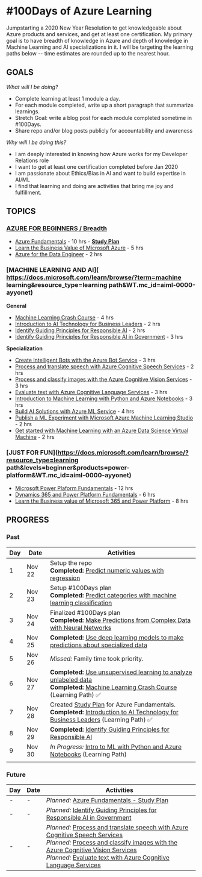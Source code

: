 # #100Days of Azure Learning
Jumpstarting a 2020 New Year Resolution to get knowledgeable about Azure products and services, and get at least one certification. My primary goal is to have breadth of knowledge in Azure and depth of knowledge in Machine Learning and AI specializations in it. I will be targeting the learning paths below -- time estimates are rounded up to the nearest hour.

## GOALS

_What will I be doing?_
 * Complete learning at least 1 module a day. 
 * For each module completed, write up a short paragraph that summarize learnings. 
 * Stretch Goal: write a blog post for each module completed sometime in #100Days. 
 * Share repo and/or blog posts publicly for accountability and awareness

_Why will I be doing this?_

 * I am deeply interested in knowing how Azure works for my Developer Relations role
 * I want to get at least one certification completed before Jan 2020
 * I am passionate about Ethics/Bias in AI and want to build expertise in AI/ML
 * I find that learning and doing are activities that bring me joy and fulfillment.

## TOPICS
### [**AZURE FOR BEGINNERS** / Breadth]()

 * [Azure Fundamentals](https://docs.microsoft.com/learn/paths/azure-fundamentals/?WT.mc_id=aiml-0000-ayyonet) - 10 hrs - [**Study Plan**](AzureFundamentals.md)
 * [Learn the Business Value of Microsoft Azure](https://docs.microsoft.com/learn/paths/learn-business-value-of-azure/?WT.mc_id=aiml-0000-ayyonet) - 5 hrs
 * [Azure for the Data Engineer](https://docs.microsoft.com/learn/paths/azure-for-the-data-engineer/?WT.mc_id=aiml-0000-ayyonet) - 2 hrs

### [**MACHINE LEARNING AND AI**]( https://docs.microsoft.com/learn/browse/?term=machine learning&resource_type=learning path&WT.mc_id=aiml-0000-ayyonet)

**General**
 * [Machine Learning Crash Course](https://docs.microsoft.com/learn/paths/ml-crash-course/?WT.mc_id=aiml-0000-ayyonet) - 4 hrs
 * [Introduction to AI Technology for Business Leaders](https://docs.microsoft.com/learn/paths/ai-technology-for-business-leaders/?WT.mc_id=aiml-0000-ayyonet) - 2 hrs
 * [Identify Guiding Principles for Responsible AI](https://docs.microsoft.com/learn/paths/responsible-ai-business-principles/?WT.mc_id=aiml-0000-ayyonet) - 2 hrs
 * [Identify Guiding Principles for Responsible AI in Government](https://docs.microsoft.com/learn/paths/responsible-ai-government-principles/?WT.mc_id=aiml-0000-ayyonet) - 3 hrs

 **Specialization**

 * [Create Intelligent Bots with the Azure Bot Service](https://docs.microsoft.com/learn/paths/create-bots-with-the-azure-bot-service/?WT.mc_id=aiml-0000-ayyonet) - 3 hrs
 * [Process and translate speech with Azure Cognitive Speech Services](https://docs.microsoft.com/learn/paths/translate-speech-with-speech-services/?WT.mc_id=aiml-0000-ayyonet) - 2 hrs
 * [Process and classify images with the Azure Cognitive Vision Services](https://docs.microsoft.com/learn/paths/classify-images-with-vision-services/?WT.mc_id=aiml-0000-ayyonet) - 3 hrs
 * [Evaluate text with Azure Cognitive Language Services](https://docs.microsoft.com/learn/paths/evaluate-text-with-language-services/?WT.mc_id=aiml-0000-ayyonet) - 3 hrs
 * [Introduction to Machine Learning with Python and Azure Notebooks](https://docs.microsoft.com/learn/paths/intro-to-ml-with-python/?WT.mc_id=aiml-0000-ayyonet) - 3 hrs
 * [Build AI Solutions with Azure ML Service](https://docs.microsoft.com/learn/paths/build-ai-solutions-with-azure-ml-service/?WT.mc_id=aiml-0000-ayyonet) - 4 hrs
 * [Publish a ML Experiment with Microsoft Azure Machine Learning Studio](https://docs.microsoft.com/learn/paths/publish-experiment-with-ml-studio/?WT.mc_id=aiml-0000-ayyonet) - 2 hrs
 * [Get started with Machine Learning with an Azure Data Science Virtual Machine](https://docs.microsoft.com/learn/paths/get-started-with-azure-dsvm/?WT.mc_id=aiml-0000-ayyonet) - 2 hrs

### [**JUST FOR FUN**](https://docs.microsoft.com/learn/browse/?resource_type=learning path&levels=beginner&products=power-platform&WT.mc_id=aiml-0000-ayyonet)

 * [Microsoft Power Plaform Fundamentals](https://docs.microsoft.com/learn/paths/power-plat-fundamentals/?WT.mc_id=aiml-0000-ayyonet) - 12 hrs
 * [Dynamics 365 and Power Platform Fundamentals](https://docs.microsoft.com/learn/paths/dyn-power-plat-bus-app-fundamentals/?WT.mc_id=aiml-0000-ayyonet) - 6 hrs
 * [Learn the Business value of Microsoft 365 and Power Platform](https://docs.microsoft.com/learn/paths/learn-business-value-of-dynamics-365-and-power-platform-v1-1/?WT.mc_id=aiml-0000-ayyonet) - 8 hrs



## PROGRESS

### Past

| Day  | Date   | Activities |
| ---- | ------ | ---------- |
| 1    | Nov 22 | Setup the repo <br/> **Completed:** [Predict numeric values with regression](https://docs.microsoft.com/learn/modules/introduction-to-regression/index?WT.mc_id=aiml-0000-ayyonet) |
| 2    | Nov 23 | Setup #100Days plan <br/>  **Completed:** [Predict categories with machine learning classification](https://docs.microsoft.com/learn/modules/introduction-to-classification/index?WT.mc_id=aiml-0000-ayyonet) |
| 3    | Nov 24 | Finalized #100Days plan <br/>  **Completed:** [Make Predictions from Complex Data with Neural Networks](https://docs.microsoft.com/learn/modules/introduction-to-neural-networks/index?WT.mc_id=aiml-0000-ayyonet) |
| 4    | Nov 25 | **Completed:** [Use deep learning models to make predictions about specialized data](https://docs.microsoft.com/learn/modules/introduction-to-deep-learning/index?WT.mc_id=aiml-0000-ayyonet)  |
| 5    | Nov 26 |  _Missed:_ Family time took priority.  | 
| 6    | Nov 27 |  **Completed:** [Use unsupervised learning to analyze unlabeled data](https://docs.microsoft.com/learn/modules/introduction-to-unsupervised-learning/?WT.mc_id=aiml-0000-ayyonet) <br/> **Completed:** [Machine Learning Crash Course](https://docs.microsoft.com/learn/paths/ml-crash-course/?WT.mc_id=aiml-0000-ayyonet) (Learning Path)  ✅ |
| 7    | Nov 28 |  Created [Study Plan](AzureFundamentals.md) for Azure Fundamentals. <br> **Completed:** [Introduction to AI Technology for Business Leaders](https://docs.microsoft.com/learn/paths/ai-technology-for-business-leaders/?WT.mc_id=aiml-0000-ayyonet) (Learning Path)  ✅ |
| 8   | Nov 29 | **Completed:** [Identify Guiding Principles for Responsible AI](https://docs.microsoft.com/learn/paths/responsible-ai-business-principles/?WT.mc_id=aiml-0000-ayyonet)|
| 9  | Nov 30  | _In Progress:_ [Intro to ML with Python and Azure Notebooks](https://docs.microsoft.com/learn/paths/intro-to-ml-with-python/?WT.mc_id=aiml-0000-ayyonet) (Learning Path) |
| | | |


### Future

| Day  | Date   | Activities |
| ---- | ------ | ---------- |
| -    | -      |  _Planned:_ [Azure Fundamentals - Study Plan](AzureFundamentals.md) |
| -    |  -     |  _Planned:_ [Identify Guiding Principles for Responsible AI in Government](https://docs.microsoft.com/learn/paths/responsible-ai-government-principles/?WT.mc_id=aiml-0000-ayyonet) |
| -    |  -     | _Planned:_ [Process and translate speech with Azure Cognitive Speech Services](https://docs.microsoft.com/learn/paths/translate-speech-with-speech-services/?WT.mc_id=aiml-0000-ayyonet) <br/> _Planned:_ [Process and classify images with the Azure Cognitive Vision Services](https://docs.microsoft.com/learn/paths/classify-images-with-vision-services/?WT.mc_id=aiml-0000-ayyonet) <br/> _Planned:_ [Evaluate text with Azure Cognitive Language Services](https://docs.microsoft.com/learn/paths/evaluate-text-with-language-services/?WT.mc_id=aiml-0000-ayyonet) |

